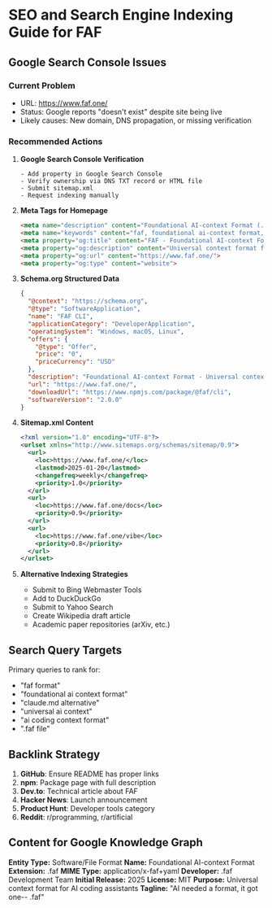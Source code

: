 # SEO and Search Engine Indexing Guide for FAF

## Google Search Console Issues

### Current Problem
- URL: https://www.faf.one/
- Status: Google reports "doesn't exist" despite site being live
- Likely causes: New domain, DNS propagation, or missing verification

### Recommended Actions

1. **Google Search Console Verification**
   ```
   - Add property in Google Search Console
   - Verify ownership via DNS TXT record or HTML file
   - Submit sitemap.xml
   - Request indexing manually
   ```

2. **Meta Tags for Homepage**
   ```html
   <meta name="description" content="Foundational AI-context Format (.faf) - The universal context protocol for AI coding assistants. AI needed a format, it got one.">
   <meta name="keywords" content="faf, foundational ai-context format, ai coding, claude.md, ai context, developer tools">
   <meta property="og:title" content="FAF - Foundational AI-context Format">
   <meta property="og:description" content="Universal context format for Anthropic Claude, OpenAI ChatGPT, Google Gemini, GitHub Copilot, and all AI coding tools">
   <meta property="og:url" content="https://www.faf.one/">
   <meta property="og:type" content="website">
   ```

3. **Schema.org Structured Data**
   ```json
   {
     "@context": "https://schema.org",
     "@type": "SoftwareApplication",
     "name": "FAF CLI",
     "applicationCategory": "DeveloperApplication",
     "operatingSystem": "Windows, macOS, Linux",
     "offers": {
       "@type": "Offer",
       "price": "0",
       "priceCurrency": "USD"
     },
     "description": "Foundational AI-context Format - Universal context for AI development",
     "url": "https://www.faf.one/",
     "downloadUrl": "https://www.npmjs.com/package/@faf/cli",
     "softwareVersion": "2.0.0"
   }
   ```

4. **Sitemap.xml Content**
   ```xml
   <?xml version="1.0" encoding="UTF-8"?>
   <urlset xmlns="http://www.sitemaps.org/schemas/sitemap/0.9">
     <url>
       <loc>https://www.faf.one/</loc>
       <lastmod>2025-01-20</lastmod>
       <changefreq>weekly</changefreq>
       <priority>1.0</priority>
     </url>
     <url>
       <loc>https://www.faf.one/docs</loc>
       <priority>0.9</priority>
     </url>
     <url>
       <loc>https://www.faf.one/vibe</loc>
       <priority>0.8</priority>
     </url>
   </urlset>
   ```

5. **Alternative Indexing Strategies**
   - Submit to Bing Webmaster Tools
   - Add to DuckDuckGo
   - Submit to Yahoo Search
   - Create Wikipedia draft article
   - Academic paper repositories (arXiv, etc.)

## Search Query Targets

Primary queries to rank for:
- "faf format"
- "foundational ai context format"
- "claude.md alternative"
- "universal ai context"
- "ai coding context format"
- ".faf file"

## Backlink Strategy

1. **GitHub**: Ensure README has proper links
2. **npm**: Package page with full description
3. **Dev.to**: Technical article about FAF
4. **Hacker News**: Launch announcement
5. **Product Hunt**: Developer tools category
6. **Reddit**: r/programming, r/artificial

## Content for Google Knowledge Graph

**Entity Type:** Software/File Format
**Name:** Foundational AI-context Format
**Extension:** .faf
**MIME Type:** application/x-faf+yaml
**Developer:** .faf Development Team
**Initial Release:** 2025
**License:** MIT
**Purpose:** Universal context format for AI coding assistants
**Tagline:** "AI needed a format, it got one-- .faf"